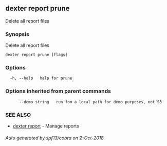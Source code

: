 ## dexter report prune

Delete all report files

### Synopsis


Delete all report files

```
dexter report prune [flags]
```

### Options

```
  -h, --help   help for prune
```

### Options inherited from parent commands

```
      --demo string   run fom a local path for demo purposes, not S3
```

### SEE ALSO
* [dexter report](dexter_report.md)	 - Manage reports

###### Auto generated by spf13/cobra on 2-Oct-2018
